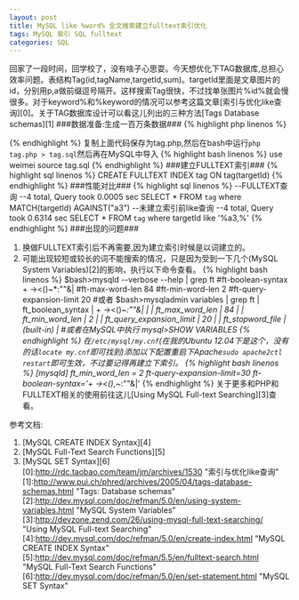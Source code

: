 ```yaml
---
layout: post
title: MySQL like %word% 全文搜索建立fulltext索引优化
tags: MySQL 索引 SQL fulltext
categories: SQL
---
```


回家了一段时间，回学校了，没有啥子心思耍。今天想优化下TAG数据库,总担心效率问题。表结构Tag(id,tagName,targetId,sum)。targetId里面是文章图片的id，分别用p,a做前缀逗号隔开。这样搜索Tag很快，不过找单张图片%id%就会慢很多。对于keyword%和%keyword的情况可以参考这篇文章[索引与优化like查询][0]。关于TAG数据库设计可以看这儿列出的三种方法[Tags Database schemas][1]
###数据准备:生成一百万条数据###
{% highlight php linenos %}
<?php
for ($i=0;$i<1000000;$i++){
		$t1=iconv("GB2312","UTF-8",chr(mt_rand(176,215)).chr(mt_rand(161,249)));
		$t2=iconv("GB2312","UTF-8",chr(mt_rand(176,215)).chr(mt_rand(161,249)));
		$t3=iconv("GB2312","UTF-8",chr(mt_rand(176,215)).chr(mt_rand(161,249)));
		$query.= "INSERT INTO `tag`(`id`, `name`, `targetId`, `sum`) VALUES ('','".$t1.$t2.$t3."','p".rand(0,20000)."','".rand(2,100)."');";
}
echo $query;
?>
{% endhighlight %}
复制上面代码保存为tag.php,然后在bash中运行`php tag.php > tag.sql`然后再在MySQL中导入
{% highlight bash linenos %}
use weimei
source tag.sql
{% endhighlight %}
###建立FULLTEXT索引###
{% highlight sql linenos %}
CREATE FULLTEXT INDEX tag ON tag(targetId)
{% endhighlight %}
###性能对比###
{% highlight sql linenos %}
--FULLTEXT查询
--4 total, Query took 0.0005 sec
SELECT * FROM `tag` where  MATCH(targetId) AGAINST("a3")
--未建立索引前like查询
--4 total, Query took 0.6314 sec
SELECT * FROM `tag` where  targetId like '%a3,%'
{% endhighlight %}
###出现的问题###
1. 换做FULLTEXT索引后不再需要,因为建立索引时候是以词建立的。
2. 可能出现较短或较长的词不能搜索的情况，只是因为受到一下几个(MySQL System Variables)[2]的影响，执行以下命令查看。
{% highlight bash linenos %}
$bash>mysqld --verbose --help | grep ft
#ft-boolean-syntax                                 + -><()~*:""&|
#ft-max-word-len                                   84
#ft-min-word-len                                   2
#ft-query-expansion-limit                          20
#或者
$bash>mysqladmin variables | grep ft
| ft_boolean_syntax                                 | + -><()~*:""&|                                                                                                         |
| ft_max_word_len                                   | 84                                                                                                                     |
| ft_min_word_len                                   | 2                                                                                                                      |
| ft_query_expansion_limit                          | 20                                                                                                                     |
| ft_stopword_file                                  | (built-in)                                                                                                             |
#或者在MySQL中执行
mysql>SHOW VARIABLES
{% endhighlight %}
在`/etc/mysql/my.cnf`(在我的Ubuntu 12.04下是这个，没有的话`locate my.cnf`即可找到)添加以下配置重启下Apache`sudo apache2ctl restart`即可生效，不过要记得再建立下索引。
{% highlight bash linenos %}
[mysqld]
ft_min_word_len = 2
ft-query-expansion-limit=30
ft-boolean-syntax='+ -><(),~*:""&|'
{% endhighlight %}
关于更多和PHP和FULLTEXT相关的使用前往这儿[Using MySQL Full-text Searching][3]查看。

参考文档:
1. [MySQL CREATE INDEX Syntax][4]
2. [MySQL Full-Text Search Functions][5]
3. [MySQL SET Syntax][6]
[0]:http://rdc.taobao.com/team/jm/archives/1530 "索引与优化like查询"
[1]:http://www.pui.ch/phred/archives/2005/04/tags-database-schemas.html     "Tags: Database schemas"
[2]:http://dev.mysql.com/doc/refman/5.0/en/using-system-variables.html     "MySQL System Variables"
[3]:http://devzone.zend.com/26/using-mysql-full-text-searching/    "Using MySQL Full-text Searching"
[4]:http://dev.mysql.com/doc/refman/5.0/en/create-index.html   "MySQL CREATE INDEX Syntax"
[5]:http://dev.mysql.com/doc/refman/5.5/en/fulltext-search.html  "MySQL Full-Text Search Functions"
[6]:http://dev.mysql.com/doc/refman/5.0/en/set-statement.html   "MySQL SET Syntax"
